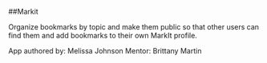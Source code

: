##Markit

Organize bookmarks by topic and make them public so that other users can find them and add bookmarks to their own MarkIt profile.

App authored by: Melissa Johnson
Mentor: Brittany Martin
